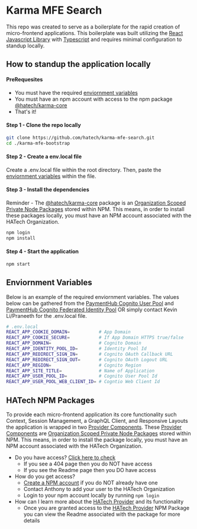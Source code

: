 # Karma MFE Search

This repo was created to serve as a boilerplate for the rapid creation of micro-frontend applications. This boilerplate was built utilizing the [React Javascript Library](https://reactjs.org) with [Typescript](https://www.typescriptlang.org) and requires minimal configuration to standup locally.

## How to standup the application locally

#### PreRequesites

- You must have the required [enviornment variables](#enviornment-variables)
- You must have an npm account with access to the npm package [@hatech/karma-core](#hatech-npm-packages)
- That's it!

#### Step 1 - Clone the repo locally

```bash
git clone https://github.com/hatech/karma-mfe-search.git
cd ./karma-mfe-bootstrap
```

#### Step 2 - Create a env.local file

Create a .env.local file within the root directory. Then, paste the [enviornment variables](#enviornment-variables) within the file.

#### Step 3 - Install the dependencies

Reminder - The [@hatech/karma-core](#hatech-npm-packages) package is an [Organization Scoped Private Node Packages](https://docs.npmjs.com/about-private-packages) stored within NPM. This means, in order to install these packages locally, you must have an NPM account associated with the HATech Organization.

```bash
npm login
npm install
```

#### Step 4 - Start the application

```bash
npm start
```

## Enviornment Variables

Below is an example of the required enviornment variables. The values below can be gathered from the [PaymentHub Cognito User Pool](https://us-west-2.console.aws.amazon.com/cognito/users/?region=us-west-2#/pool/us-west-2_xU0D1FZkb/details?_k=fzusc9) and [PaymentHub Cognito Federated Identity Pool](https://us-west-2.console.aws.amazon.com/cognito/pool/?region=us-west-2&id=us-west-2:3f8906ec-6c3d-4af7-81b2-935e708a4fdd) OR simply contact Kevin Li/Praneeth for the .env.local file.

```bash
# .env.local
REACT_APP_COOKIE_DOMAIN=           # App Domain
REACT_APP_COOKIE_SECURE=           # If App Domain HTTPS true/false
REACT_APP_DOMAIN=                  # Cognito Domain
REACT_APP_IDENTITY_POOL_ID=        # Identity Pool Id
REACT_APP_REDIRECT_SIGN_IN=        # Cognito OAuth Callback URL
REACT_APP_REDIRECT_SIGN_OUT=       # Cognito OAuth Logout URL
REACT_APP_REGION=                  # Cognito Region
REACT_APP_SITE_TITLE=              # Name of Application
REACT_APP_USER_POOL_ID=            # Cognito User Pool Id
REACT_APP_USER_POOL_WEB_CLIENT_ID= # Cogntio Web Client Id
```

## HATech NPM Packages

To provide each micro-frontend application its core functionality such Context, Session Management, a GraphQL Client, and Responsive Layouts the application is wrapped in two [Provider Components](https://reactjs.org/docs/context.html#contextprovider). These [Provider Components](https://reactjs.org/docs/context.html#contextprovider) are [Organization Scoped Private Node Packages](https://docs.npmjs.com/about-private-packages) stored within NPM. This means, in order to install the package locally, you must have an NPM account associated with the HATech Organization.

- Do you have access? [Click here to check](https://www.npmjs.com/package/@hatech/karma-core)
  - If you see a 404 page then you do NOT have access
  - If you see the Readme page then you DO have access
- How do you get access?
  - [Create a NPM account](https://docs.npmjs.com/creating-a-new-npm-user-account) if you do NOT already have one
  - Contact Anthony to add your user to the HATech Organization
  - Login to your npm account locally by running `npm login`
- How can I learn more about the [HATech Provider](https://www.npmjs.com/package/@hatech/karma-core) and its functionality
  - Once you are granted access to the [HATech Provider](https://www.npmjs.com/package/@hatech/karma-core) NPM Package you can view the Readme associated with the package for more details

